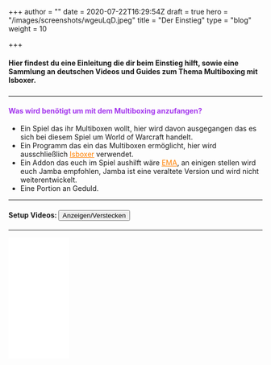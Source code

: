 +++
author = ""
date = 2020-07-22T16:29:54Z
draft = true
hero = "/images/screenshots/wgeuLqD.jpeg"
title = "Der Einstieg"
type = "blog"
weight = 10

+++
#### Hier findest du eine Einleitung die dir beim Einstieg hilft, sowie eine Sammlung an deutschen Videos und Guides zum Thema Multiboxing mit Isboxer.

##### 

***

#### <p style="color:#a335ee">Was wird benötigt um mit dem Multiboxing anzufangen?</p>

* Ein Spiel das ihr Multiboxen wollt, hier wird davon ausgegangen das es sich bei diesem Spiel um World of Warcraft handelt.
* Ein Programm das ein das Multiboxen ermöglicht, hier wird ausschließlich <a href="https://isboxer.com/" target="_blank" style="color:#ff8000;"><ins>Isboxer</ins></a> verwendet.
* Ein Addon das euch im Spiel aushilft wäre <a href="https://www.curseforge.com/wow/addons/ema" target="_blank" style="color:#ff8000;"><ins>EMA</ins></a>, an einigen stellen wird euch Jamba empfohlen, Jamba ist eine veraltete Version und wird nicht weiterentwickelt.
* Eine Portion an Geduld.

***



#### Setup Videos: <button title="Click to Show/Hide Content" type="button" onclick="if(document.getElementById('spoiler') .style.display=='none'){document.getElementById('spoiler') .style.display=''}else{document.getElementById('spoiler') 								.style.display='none'}">Anzeigen/Verstecken</button>

<div id="spoiler" style="display:none">
<iframe title="Seancool Setup" width="760" height="540" src="https://www.youtube.com/embed/V-3b3GyVZsM" frameborder="0" allow="accelerometer; 	autoplay; encrypted-media" allowfullscreen></iframe>

<iframe title="Termi Setup part1" width="760" height="540" src="https://www.youtube.com/embed/2V9tXIgRqZE" frameborder="0" allow="accelerometer; 		autoplay; encrypted-media" allowfullscreen></iframe>

<iframe title="Termi Setup part2" width="760" height="540" src="https://www.youtube.com/embed/w6CcpfHyg2Y" frameborder="0" allow="accelerometer; 		autoplay; encrypted-media" allowfullscreen></iframe>
</div>

***
<iframe style="width:120px;height:240px;" marginwidth="0" marginheight="0" scrolling="no" frameborder="0" src="//ws-eu.amazon-adsystem.com/widgets/q?ServiceVersion=20070822&OneJS=1&Operation=GetAdHtml&MarketPlace=DE&source=ss&ref=as_ss_li_til&ad_type=product_link&tracking_id=tk911-21&language=de_DE&marketplace=amazon&region=DE&placement=B07KGLWY64&asins=B07KGLWY64&linkId=589240f28ef56cf87a857e3c11f8d18c&show_border=true&link_opens_in_new_window=true"></iframe>
